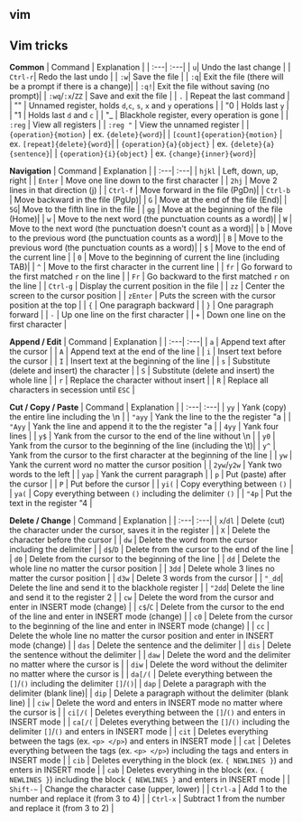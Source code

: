## vim

## Vim tricks

**Common**
| Command | Explanation |
| :---| :---|
| `u`| Undo the last change |
| `Ctrl-r`| Redo the last undo |
| `:w`| Save the file |
| `:q`| Exit the file (there will be a prompt if there is a change)|
| `:q!`| Exit the file without saving (no prompt)|
| `:wq`/`:x`/`ZZ` | Save and exit the file |
| `.`  | Repeat the last command |
| "" | Unnamed register, holds `d`,`c`, `s`, `x` and `y` operations |
| "0 | Holds last `y` |
| "1 | Holds last `d` and `c` |
| "_ | Blackhole register, every operation is gone |
| `:reg` | View all registers |
| `:reg "` | View the unnamed register |
| `{operation}{motion}` | ex. `{delete}{word}`|
| `[count]{operation}{motion}` | ex. `[repeat]{delete}{word}`|
| `{operation}{a}{object}` | ex. `{delete}{a}{sentence}`|
| `{operation}{i}{object}` | ex. `{change}{inner}{word}`|

**Navigation**
| Command | Explanation |
| :---| :---|
| `hjkl` | Left, down, up, right |
| `Enter` | Move one line down to the first character |
| `2hj` | Move 2 lines in that direction (j) |
| `Ctrl-f` | Move forward in the file (PgDn)|
| `Ctrl-b` | Move backward in the file (PgUp)|
| `G` | Move at the end of the file (End)|
| `5G`| Move to the fifth line in the file |
| `gg` | Move at the beginning of the file (Home)|
| `w` | Move to the next word (the punctuation counts as a word)|
| `W` | Move to the next word (the punctuation doesn't count as a word)|
| `b` | Move to the previous word (the punctuation counts as a word)|
| `B` | Move to the previous word (the punctuation counts as a word)|
| `$` | Move to the end of the current line |
| `0` | Move to the beginning of current the line (including TAB)|
| `^` | Move to the first character in the current line |
| `fr` | Go forward to the first matched `r` on the line |
| `Fr` | Go backward to the first matched `r` on the line |
| `Ctrl-g` | Display the current position in the file |
| `zz` | Center the screen to the cursor position |
| `zEnter` | Puts the screen with the cursor position at the top |
| `{` | One paragraph backward |
| `}` | One paragraph forward |
| `-` | Up one line on the first character |
| `+` | Down one line on the first character |

**Append / Edit**
| Command | Explanation |
| :---| :---|
| `a` | Append text after the cursor |
| `A` | Append text at the end of the line |
| `i` | Insert text before the cursor |
| `I` | Insert text at the beginning of the line |
| `s` | Substitute (delete and insert) the character |
| `S` | Substitute (delete and insert) the whole line |
| `r` | Replace the character without insert |
| `R` | Replace all characters in secession until `ESC` |

**Cut / Copy / Paste**
| Command | Explanation |
| :---| :---|
| `yy` | Yank (copy) the entire line including the \n |
| `"ayy` | Yank the line to the the register "a |
| `"Ayy` | Yank the line and append it to the the register "a |
| `4yy` | Yank four lines |
| `y$` | Yank from the cursor to the end of the line without \n |
| `y0` | Yank from the cursor to the beginning of the line (including the \t)|
| `y^` | Yank from the cursor to the first character at the beginning of the line |
| `yw` | Yank the current word no matter the cursor position |
| `2yw`/`y2w` | Yank two words to the left |
| `yap` | Yank the current paragraph |
| `p` | Put (paste) after the cursor |
| `P` | Put before the cursor |
| `yi(` | Copy everything between `()` |
| `ya(` | Copy everything between `()` including the delimiter `()` |
| `"4p` | Put the text in the register "4 | 

**Delete / Change**
| Command | Explanation |
| :---| :---|
| `x`/`dl` | Delete (cut) the character under the cursor, saves it in the register |
| `X` | Delete the character before the cursor |
| `dw` | Delete the word from the cursor including the delimiter |
| `d$`/`D` | Delete from the cursor to the end of the line |
| `d0` | Delete from the cursor to the beginning of the line |
| `dd` | Delete the whole line no matter the cursor position |
| `3dd` | Delete whole 3 lines no matter the cursor position |
| `d3w` | Delete 3 words from the cursor |
| `"_dd`| Delete the line and send it to the blackhole register |
| `"2dd`| Delete the line and send it to the register 2 |
| `cw` | Delete the word from the cursor and enter in INSERT mode (change) |
| `c$`/`C` | Delete from the cursor to the end of the line and enter in INSERT mode (change) |
| `c0` | Delete from the cursor to the beginning of the line and enter in INSERT mode (change) |
| `cc` | Delete the whole line no matter the cursor position and enter in INSERT mode (change) |
| `das` | Delete the sentence and the delimiter |
| `dis` | Delete the sentence without the delimiter |
| `daw` | Delete the word and the delimiter no matter where the cursor is |
| `diw` | Delete the word without the delimiter no matter where the cursor is |
| `da[/(` | Delete everything between the `[]`/`()` including the delimiter `[]`/`()`|
| `dap` | Delete a paragraph with the delimiter (blank line)|
| `dip` | Delete a paragraph without the delimiter (blank line) |
| `ciw` | Delete the word and enters in INSERT mode no matter where the cursor is |
| `ci[/(` | Deletes everything between the `[]`/`()` and enters in INSERT mode |
| `ca[/(` | Deletes everything between the `[]`/`()` including the delimiter `[]`/`()` and enters in INSERT mode |
| `cit` | Deletes everything between the tags (ex. `<p> </p>`) and enters in INSERT mode |
| `cat` | Deletes everything between the tags (ex. `<p> </p>`) including the tags and enters in INSERT mode |
| `cib` | Deletes everything in the block (ex. `{ NEWLINES }`) and enters in INSERT mode |
| `cab` | Deletes everything in the block (ex. `{ NEWLINES }`) including the block `{ NEWLINES }` and enters in INSERT mode |
| `Shift-~` | Change the character case (upper, lower) |
| `Ctrl-a` | Add 1 to the number and replace it (from 3 to 4) |
| `Ctrl-x` | Subtract 1 from the number and replace it (from 3 to 2) |